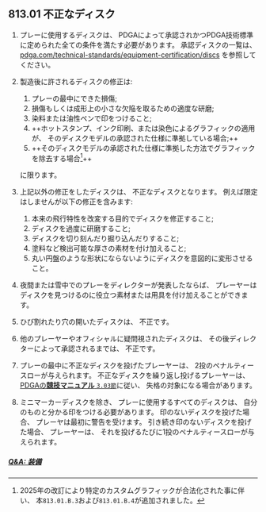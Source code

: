 ## 813.01 不正なディスク

1. プレーに使用するディスクは、
PDGAによって承認されかつPDGA技術標準に定められた全ての条件を満たす必要があります。
承認ディスクの一覧は、
[pdga.com/technical-standards/equipment-certification/discs](https://pdga.com/technical-standards/equipment-certification/discs)
を参照してください。

1. 製造後に許されるディスクの修正は:

    1. プレーの最中にできた損傷;
    1. 損傷もしくは成形上の小さな欠陥を取るための適度な研磨;
    1. 染料または油性ペンで印をつけること;
    1. ++ホットスタンプ、インク印刷、または染色によるグラフィックの適用が、
    そのディスクモデルの承認された仕様に準拠している場合;++
    1. ++そのディスクモデルの承認された仕様に準拠した方法でグラフィックを除去する場合[^81301.1]++

    に限ります。

1. 上記以外の修正をしたディスクは、
不正なディスクとなります。
例えば限定はしませんが以下の修正を含みます:

    1. 本来の飛行特性を改変する目的でディスクを修正すること;
    1. ディスクを過度に研磨すること;
    1. ディスクを切り刻んだり掘り込んだりすること;
    1. 塗料など検出可能な厚さの素材を付け加えること;
    1. 丸い円盤のような形状にならないようにディスクを意図的に変形させること。

1. 夜間または雪中でのプレーをディレクターが発表したならば、
プレーヤーはディスクを見つけるのに役立つ素材または用具を付け加えることができます。

1. ひび割れたり穴の開いたディスクは、
不正です。

1. 他のプレーヤーやオフィシャルに疑問視されたディスクは、
その後ディレクターによって承認されるまでは、
不正です。

1. プレーの最中に不正なディスクを投げたプレーヤーは、
2投のペナルティースローが与えられます。
不正なディスクを繰り返し投げるプレーヤーは、
[PDGAの**競技マニュアル** `3.03節`](http://www.jpdga.jp/dgcm.php)に従い、
失格の対象になる場合があります。

1. ミニマーカーディスクを除き、
プレーに使用するすべてのディスクは、
自分のものと分かる印をつける必要があります。
印のないディスクを投げた場合、
プレーヤは最初に警告を受けます。
引き続き印のないディスクを投げた場合、
プレーヤーは、
それを投げるたびに1投のペナルティースローが与えられます。


##### [Q&A: 装備](qa-equ)


[^81301.1]: 2025年の改訂により特定のカスタムグラフィックが合法化された事に伴い、
本`813.01.B.3`および`813.01.B.4`が追加されました。
